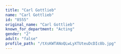```yaml
---
title: "Carl Gottlieb"
name: "Carl Gottlieb"
id: "8555"
original_name: "Carl Gottlieb"
known_for_department: "Acting"
gender: "2"
adult: "false"
profile_path: "/tXsKWTANoQLwLyXTUteuDcDIc8b.jpg"
---
```

